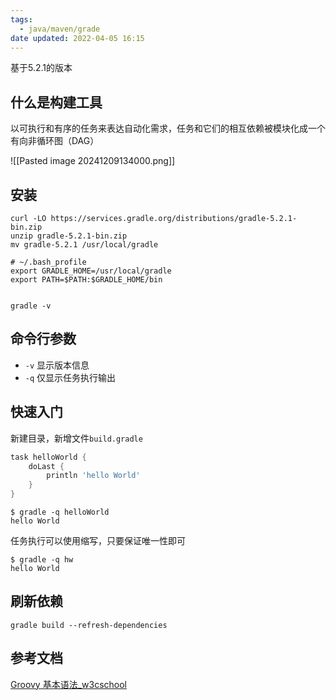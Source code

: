 ```yaml
---
tags:
  - java/maven/grade
date updated: 2022-04-05 16:15
---
```



基于5.2.1的版本

## 什么是构建工具


以可执行和有序的任务来表达自动化需求，任务和它们的相互依赖被模块化成一个有向非循环图（DAG）

![[Pasted image 20241209134000.png]]



## 安装

```shell
curl -LO https://services.gradle.org/distributions/gradle-5.2.1-bin.zip
unzip gradle-5.2.1-bin.zip
mv gradle-5.2.1 /usr/local/gradle

# ~/.bash_profile
export GRADLE_HOME=/usr/local/gradle
export PATH=$PATH:$GRADLE_HOME/bin


gradle -v
```



## 命令行参数


- `-v` 显示版本信息
- `-q` 仅显示任务执行输出


##  快速入门


新建目录，新增文件`build.gradle`


```groovy
task helloWorld {
    doLast {
        println 'hello World'
    }
}
```

```shell
$ gradle -q helloWorld
hello World
```


任务执行可以使用缩写，只要保证唯一性即可

```shell
$ gradle -q hw
hello World
```




## 刷新依赖

```shell
gradle build --refresh-dependencies
```


## 参考文档

[Groovy 基本语法\_w3cschool](https://www.w3cschool.cn/groovy/groovy_basic_syntax.html)